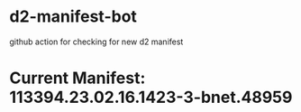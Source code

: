 # d2-manifest-bot
github action for checking for new d2 manifest

# Current Manifest: 113394.23.02.16.1423-3-bnet.48959